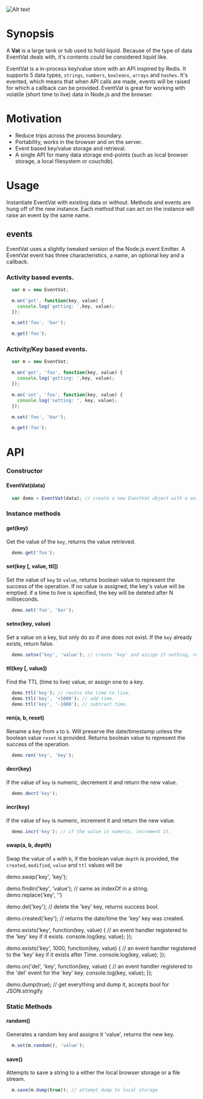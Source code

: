 ![Alt text](https://github.com/hij1nx/EventVat/raw/master/logo.png)

# Synopsis

A **Vat** is a large tank or tub used to hold liquid. Because of the type of data EventVat deals with, it's contents could be considered liquid like.

EventVat is a in-process key/value store with an API inspired by Redis. It supports 5 data types, `strings`, `numbers`, `booleans`, `arrays` and `hashes`. It's evented, which means that when API calls are made, events will be raised for which a callback can be provided. EventVat is great for working with volatile (short time to live) data in Node.js and the browser.

# Motivation

 - Reduce trips across the process boundary.
 - Portability, works in the browser and on the server.
 - Event based key/value storage and retrieval.
 - A single API for many data storage end-points (such as local browser storage, a local filesystem or couchdb).

# Usage

Instantiate EventVat with existing data or without. Methods and events are hung off of the new instance. Each method that can act on the instance will raise an event by the same name. 

## events
EventVat uses a slightly tweaked version of the Node.js event Emitter. A EventVat event has three characteristics, a name, an optional key and a callback.

### Activity based events.

```javascript
  var m = new EventVat;

  m.on('get', function(key, value) {
    console.log('getting: ',key, value);
  });

  m.set('foo', 'bar');

  m.get('foo');
```

### Activity/Key based events.

```javascript
  var m = new EventVat;

  m.on('get', 'foo', function(key, value) {
    console.log('getting: ',key, value);
  });

  m.on('set', 'foo', function(key, value) {
    console.log('setting: ', key, value);
  });    

  m.set('foo', 'bar');

  m.get('foo');
```

# API

### Constructor
#### EventVat(data)

```javascript
  var demo = EventVat(data); // create a new EventVat object with a existing key/value pairs, returns new instance.
```

### Instance methods
#### get(key)
Get the value of the `key`, returns the value retrieved.

```javascript
  demo.get('foo'); 
```

#### set(key [, value, ttl])
Set the value of `key` to `value`, returns boolean value to represent the success of the operation. If no value is assigned, the key's value will be emptied. if a time to live is specified, the key will be deleted after N milliseconds.

```javascript
  demo.set('foo', 'bar');
```

#### setnx(key, value)
Set a value on a key, but only do so if one does not exist. If the `key` already exists, return false.

```javascript
  demo.setnx('key', 'value'); // create 'key' and assign it nothing, returns false upon finding existing key.
```

#### ttl(key [, value])
Find the TTL (time to live) value, or assign one to a key.

```javascript
  demo.ttl('key'); // reutns the time to live.
  demo.ttl('key', '+1000'); // add time.
  demo.ttl('key', '-1000'); // subtract time.
```

#### ren(a, b, reset)
Rename a key from `a` to `b`. Will preserve the date/timestamp unless the boolean value `reset` is provided. Returns boolean value to represent the success of the operation.

```javascript
  demo.ren('key', 'key');
```

#### decr(key)
If the value of `key` is numeric, decrement it and return the new value.

```javascript
  demo.decr('key');
```

#### incr(key)
If the value of `key` is numeric, increment it and return the new value.

```javascript
  demo.incr('key'); // if the value is numeric, increment it.
```

#### swap(a, b, depth)
Swap the value of `a` with `b`, if the boolean value `depth` is provided, the `created`, `modified`, `value` and `ttl` values will be 


  demo.swap('key', 'key');

demo.findin('key', 'value'); // same as indexOf in a string.
demo.replace('key', '')

demo.del('key'); // delete the 'key' key, returns success bool.

demo.created('key'); // returns the date/time the 'key' key was created.

demo.exists('key', function(key, value) { // an event handler registered to the 'key' key if it exists.
  console.log(key, value);
});

demo.exists('key', 1000, function(key, value) { // an event handler registered to the 'key' key if it exists after Time.
  console.log(key, value);
});

demo.on('del', 'key', function(key, value) { // an event handler registered to the 'del' event for the 'key' key.
  console.log(key, value);
});


demo.dump(true); // get everything and dump it, accepts bool for JSON.stringify





### Static Methods

#### random()
Generates a random key and assigns it 'value', returns the new key.

```javascript
  m.set(m.random(), 'value');
```

#### save()
Attempts to save a string to a either the local browser storage or a file stream.

```javascript
  m.save(m.dump(true)); // attempt dump to local storage
```


